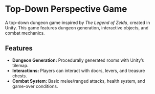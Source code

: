 # Top-Down Perspective Game

A top-down dungeon game inspired by *The Legend of Zelda*, created in Unity. This game features dungeon generation, interactive objects, and combat mechanics.

## Features
- **Dungeon Generation:** Procedurally generated rooms with Unity’s tilemap.
- **Interactions:** Players can interact with doors, levers, and treasure chests.
- **Combat System:** Basic melee/ranged attacks, health system, and game-over conditions.
